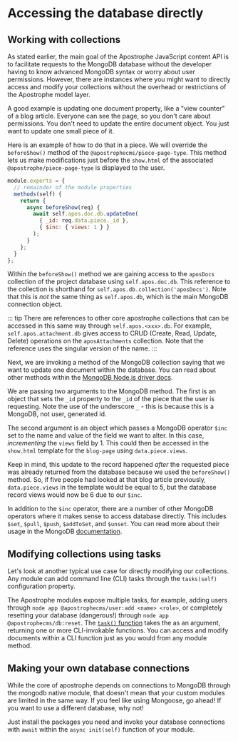 # Accessing the database directly

## Working with collections
As stated earlier, the main goal of the Apostrophe JavaScript content API is to facilitate requests to the MongoDB database without the developer having to know advanced MongoDB syntax or worry about user permissions. However, there are instances where you might want to directly access and modify your collections without the overhead or restrictions of the Apostrophe model layer.

A good example is updating one document property, like a "view counter" of a blog article. Everyone can see the page, so you don't care about permissions. You don't need to update the entire document object. You just want to update one small piece of it.

Here is an example of how to do that in a piece. We will override the `beforeShow()` method of the `@apostrophecms/piece-page-type`. This method lets us make modifications just before the `show.html` of the associated `@apostrophe/piece-page-type` is displayed to the user.

<AposCodeBlock>

```javascript
module.exports = {
  // remainder of the module properties
  methods(self) {
    return {
      async beforeShow(req) {
        await self.apos.doc.db.updateOne(
          { _id: req.data.piece._id },
          { $inc: { views: 1 } }
        );
      }
    };
  }
};
```

<template v-slot:caption>
modules/article-page/index.js
</template>
</AposCodeBlock>

Within the `beforeShow()` method we are gaining access to the `aposDocs` collection of the project database using `self.apos.doc.db`. This reference to the collection is shorthand for `self.apos.db.collection('aposDocs')`. Note that this is *not* the same thing as `self.apos.db`, which is the main MongoDB connection object. 

::: tip
There are references to other core apostrophe collections that can be accessed in this same way through `self.apos.<xxx>.db`. For example, `self.apos.attachment.db` gives access to CRUD (Create, Read, Update, Delete) operations on the `aposAttachments` collection. Note that the reference uses the singular version of the name.
:::

Next, we are invoking a method of the MongoDB collection saying that we want to update one document within the database. You can read about other methods within the [MongoDB Node.js driver docs](https://www.mongodb.com/docs/drivers/node/current/fundamentals/crud/).

We are passing two arguments to the MongoDB method. The first is an object that sets the `_id` property to the `_id` of the piece that the user is requesting. Note the use of the underscore `_` - this is because this is a MongoDB, not user, generated id.

The second argument is an object which passes a MongoDB operator `$inc` set to the name and value of the field we want to alter. In this case, *incrementing* the `views` field by 1. This could then be accessed in the `show.html` template for the `blog-page` using `data.piece.views`.

Keep in mind, this update to the record happened *after* the requested piece was already returned from the database because we used the `beforeShow()` method. So, if five people had looked at that blog article previously, `data.piece.views` in the template would be equal to 5, but the database record views would now be 6 due to our `$inc`.

In addition to the `$inc` operator, there are a number of other MongoDB operators where it makes sense to access database directly. This includes `$set`, `$pull`, `$push`, `$addToSet`, and `$unset`. You can read more about their usage in the MongoDB [documentation](https://www.mongodb.com/docs/v6.0/reference/operator/update/).

## Modifying collections using tasks

Let's look at another typical use case for directly modifying our collections. Any module can add command line (CLI) tasks through the `tasks(self)` configuration property.

The Apostrophe modules expose multiple tasks, for example, adding users through `node app @apostrophecms/user:add <name> <role>`, or completely resetting your database (dangerous!) through `node app @apostrophecms/db:reset`. The [`task()` function](https://v3.docs.apostrophecms.org/reference/module-api/module-overview.html#middleware-self) takes the as an argument, returning one or more CLI-invokable functions. You can access and modify documents within a CLI function just as you would from any module method.

## Making your own database connections

While the core of apostrophe depends on connections to MongoDB through the mongodb native module, that doesn't mean that your custom modules are limited in the same way. If you feel like using Mongoose, go ahead! If you want to use a different database, why not!

Just install the packages you need and invoke your database connections with `await` within the `async init(self)` function of your module.